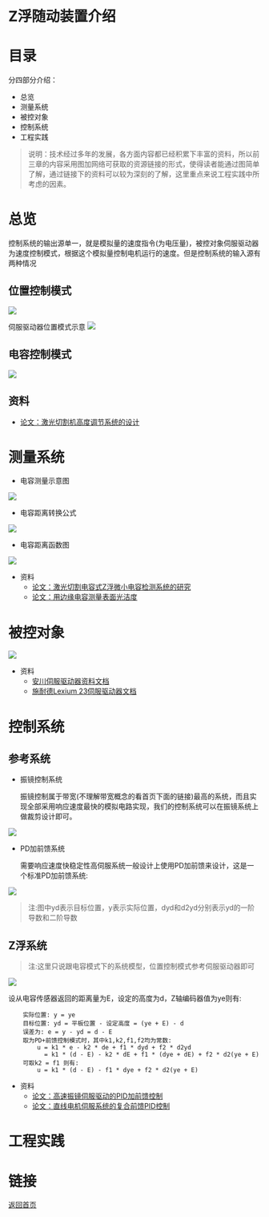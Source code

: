 Z浮随动装置介绍
======
# 目录
分四部分介绍：
* 总览
* 测量系统
* 被控对象
* 控制系统
* 工程实践
 
> 说明：技术经过多年的发展，各方面内容都已经积累下丰富的资料，所以前三章的内容采用图加网络可获取的资源链接的形式，使得读者能通过图简单了解，通过链接下的资料可以较为深刻的了解，这里重点来说工程实践中所考虑的因素。

# 总览
控制系统的输出源单一，就是模拟量的速度指令(为电压量)，被控对象伺服驱动器为速度控制模式，根据这个模拟量控制电机运行的速度。但是控制系统的输入源有两种情况
## 位置控制模式
![][pulse_control]

伺服驱动器位置模式示意
![][position_model]

## 电容控制模式
![][capacity_tracker]
## 资料
* [论文：激光切割机高度调节系统的设计][controller1]
# 测量系统
* 电容测量示意图

![][capacitive_transducer]

* 电容距离转换公式

![][capacity2height]

* 电容距离函数图

![][capacity2height2]
* 资料
    * [论文：激光切割电容式Z浮微小电容检测系统的研究][capacity_measure1]
    * [论文：用边缘电容测量表面光洁度][capacity_measure2]
# 被控对象
![][speed_model]

* 资料
    * [安川伺服驱动器资料文档][motor1]
    * [施耐德Lexium 23伺服驱动器文档][motor2]
# 控制系统
## 参考系统
* 振镜控制系统
    
    振镜控制属于带宽(不理解带宽概念的看首页下面的链接)最高的系统，而且实现全部采用响应速度最快的模拟电路实现，我们的控制系统可以在振镜系统上做裁剪设计即可。

![][galvanometer]
* PD加前馈系统
    
    需要响应速度快稳定性高伺服系统一般设计上使用PD加前馈来设计，这是一个标准PD加前馈系统:

![][Pd_controller]

> 注:图中yd表示目标位置，y表示实际位置，dyd和d2yd分别表示yd的一阶导数和二阶导数
## Z浮系统

> 注:这里只说跟电容模式下的系统模型，位置控制模式参考伺服驱动器即可

![][laser]

设从电容传感器返回的距离量为E，设定的高度为d，Z轴编码器值为ye则有:
~~~ 
    实际位置: y = ye
    目标位置: yd = 平板位置 - 设定高度 = (ye + E) - d
    误差为: e = y - yd = d - E
    取为PD+前馈控制模式时，其中k1,k2,f1,f2均为常数:
        u = k1 * e - k2 * de + f1 * dyd + f2 * d2yd
          = k1 * (d - E) - k2 * dE + f1 * (dye + dE) + f2 * d2(ye + E)
    可取k2 = f1 则有:
        u = k1 * (d - E) - f1 * dye + f2 * d2(ye + E)
~~~
    
* 资料
  * [论文：高速振镜伺服驱动的PID加前馈控制][controller2]
  * [论文：直线电机伺服系统的复合前馈PID控制][controller3]
# 工程实践

# 链接
  [返回首页][main_page]
  
  [capacity_measure1]: http://www.docin.com/p-776342960.html
  [capacity_measure2]: http://www.ixueshu.com/document/a64bfffc7bcb5a7e318947a18e7f9386.html#pdfpreview
  [controller1]: http://xueshu.baidu.com/s?wd=paperuri:%28bc93f3433a45560e716c78a6c15744a7%29&filter=sc_long_sign&tn=SE_xueshusource_2kduw22v&sc_vurl=http://www.doc88.com/p-2691543418116.html&ie=utf-8&sc_us=610292654239538222
  [controller2]: https://wenku.baidu.com/view/3217674f482fb4daa58d4bbf.html
  [controller3]:https://wenku.baidu.com/view/3af1bcfa770bf78a652954d2.html
  [motor1]:http://www.yaskawa.com.cn/database/default.aspx?sel=2_72339069014638592&sid=1_5&zl=144678138029277184
  [motor2]:https://www.schneider-electric.cn/zh/product-range-download/2265-lexium-23#tabs-top
  [main_page]: ../ReadMe.md


  [pulse_control]: ../img/Introduction/pulse_control.png
  [capacity_tracker]: ../img/Introduction/capacity_tracker.png
  [position_model]: ../img/Introduction/position_model.png
  [speed_model]: ../img/Introduction/speed_model.png
  [capacitive_transducer]: ../img/Introduction/capacitive_transducer.png
  [capacity2height]: ../img/Introduction/capacity2height.png
  [capacity2height2]: ../img/Introduction/capacity2height2.png
  [galvanometer]: ../img/Introduction/galvanometer.png
  [Pd_controller]: ../img/Introduction/Pd_controller.png
  [laser]: ../img/laser.png

